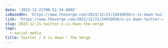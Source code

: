 ```yaml
---
date: '2023-12-21T06:51:34.000Z'
isBasedOn: 'https://www.theverge.com/2023/12/21/24010656/x-is-down-twitter-outage'
link: 'https://www.theverge.com/2023/12/21/24010656/x-is-down-twitter-outage'
slug: 2023-12-21-twitter-x-is-down-the-verge
tags:
  - social media
title: Twitter / X is down - The Verge
---
```


